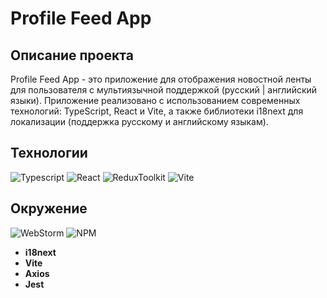 # Profile Feed App

## Описание проекта

Profile Feed App - это приложение для отображения новостной ленты для пользователя с мультиязычной поддержкой (русский | английский языки). Приложение реализовано с использованием современных технологий: TypeScript, React и Vite, а также библиотеки i18next для локализации (поддержка русскому и английскому языкам).

## Технологии

![Typescript](https://img.shields.io/badge/TypeScript-007ACC?style=for-the-badge&logo=typescript&logoColor=white)
![React](https://img.shields.io/badge/React-20232A?style=for-the-badge&logo=react&logoColor=blue)
![ReduxToolkit](https://img.shields.io/badge/Redux-593D88?style=for-the-badge&logo=redux&logoColor=white)
![Vite](https://img.shields.io/badge/vite-%23646CFF.svg?style=for-the-badge&logo=vite&logoColor=white)

## Окружение
![WebStorm](https://img.shields.io/badge/webstorm-143?style=for-the-badge&logo=webstorm&logoColor=white&color=black)
![NPM](https://img.shields.io/badge/NPM-%23CB3837.svg?style=for-the-badge&logo=npm&logoColor=white)

- **i18next**
- **Vite**
- **Axios**
- **Jest**



